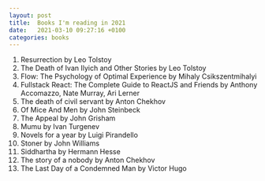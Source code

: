 ```yaml
---
layout: post
title:  Books I'm reading in 2021
date:   2021-03-10 09:27:16 +0100
categories: books
---
```


1. Resurrection by Leo Tolstoy
2. The Death of Ivan Ilyich and Other Stories by Leo Tolstoy
3. Flow: The Psychology of Optimal Experience by Mihaly Csikszentmihalyi
4. Fullstack React: The Complete Guide to ReactJS and Friends by Anthony Accomazzo, Nate Murray, Ari Lerner
5. The death of civil servant by Anton Chekhov
6. Of Mice And Men by John Steinbeck
7. The Appeal by John Grisham
8. Mumu by Ivan Turgenev
9. Novels for a year by Luigi Pirandello
10. Stoner by John Williams
11. Siddhartha by Hermann Hesse
12. The story of a nobody by Anton Chekhov
13. The Last Day of a Condemned Man by Victor Hugo

